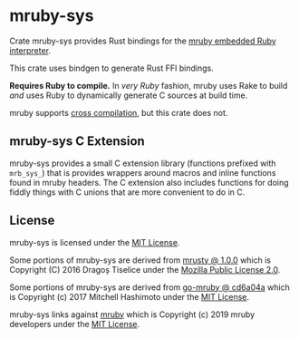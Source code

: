 # mruby-sys

Crate mruby-sys provides Rust bindings for the
[mruby embedded Ruby interpreter](https://github.com/mruby/mruby).

This crate uses bindgen to generate Rust FFI bindings.

**Requires Ruby to compile.** In _very Ruby_ fashion, mruby uses Rake to build
_and_ uses Ruby to dynamically generate C sources at build time.

mruby supports
[cross compilation](https://github.com/mruby/mruby/blob/master/doc/guides/compile.md#cross-compilation-1),
but this crate does not.

## mruby-sys C Extension

mruby-sys provides a small C extension library (functions prefixed with
`mrb_sys_`) that is provides wrappers around macros and inline functions found
in mruby headers. The C extension also includes functions for doing fiddly
things with C unions that are more convenient to do in C.

## License

mruby-sys is licensed under the [MIT License](../LICENSE).

Some portions of mruby-sys are derived from
[mrusty @ 1.0.0](https://github.com/anima-engine/mrusty/tree/v1.0.0) which is
Copyright (C) 2016 Dragoș Tiselice under the
[Mozilla Public License 2.0](https://github.com/anima-engine/mrusty/blob/v1.0.0/LICENSE).

Some portions of mruby-sys are derived from
[go-mruby @ cd6a04a](https://github.com/mitchellh/go-mruby/tree/cd6a04a) which
is Copyright (c) 2017 Mitchell Hashimoto under the
[MIT License](https://github.com/mitchellh/go-mruby/blob/cd6a04a/LICENSE).

mruby-sys links against [mruby](https://github.com/mruby/mruby) which is
Copyright (c) 2019 mruby developers under the
[MIT License](https://github.com/mruby/mruby/blob/master/LICENSE).
